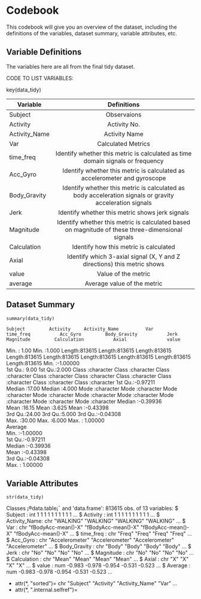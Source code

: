 # Codebook
This codebook will give you an overview of the dataset, including the definitions of the variables, dataset summary, variable attributes, etc.

## Variable Definitions
The variables here are all from the final tidy dataset.

CODE TO LIST VARIABLES: 

key(data_tidy)

|Variable	|Definitions												    |
|---------------|:---------------------------------------------------------------------------------------------------------:|
|Subject	|Observaions											    	    |
|Activity	|Activity No.												    |
|Activity_Name	|Activity Name												    |
|Var		|Calculated Metrics											    |
|time_freq	|Identify whether this metric is calculated as time domain signals or frequency				    |
|Acc_Gyro	|Identify whether this metric is calculated as accelerometer and gyroscope				    |
|Body_Gravity	|Identify whether this metric is calculated as body acceleration signals or gravity acceleration signals    |
|Jerk		|Identify whether this metric shows jerk signals							    |
|Magnitude	|Identify whether this metric is calculated based on magnitude of these three-dimensional signals           |
|Calculation	|Identify how this metric is calculated									    |
|Axial		|Identify which 3-axial signal (X, Y and Z directions) this metric shows 				    |
|value		|Value of the metric											    |
|average	|Average value of the metric										    |

## Dataset Summary
	summary(data_tidy)

    Subject         Activity     Activity_Name          Var             time_freq           Acc_Gyro         Body_Gravity           Jerk            Magnitude         Calculation           Axial               value         
 Min.   : 1.00   Min.   :1.000   Length:813615      Length:813615      Length:813615      Length:813615      Length:813615      Length:813615      Length:813615      Length:813615      Length:813615      Min.   :-1.00000  
 1st Qu.: 9.00   1st Qu.:2.000   Class :character   Class :character   Class :character   Class :character   Class :character   Class :character   Class :character   Class :character   Class :character   1st Qu.:-0.97211  
 Median :17.00   Median :4.000   Mode  :character   Mode  :character   Mode  :character   Mode  :character   Mode  :character   Mode  :character   Mode  :character   Mode  :character   Mode  :character   Median :-0.39936  
 Mean   :16.15   Mean   :3.625                                                                                                                                                                              Mean   :-0.43398  
 3rd Qu.:24.00   3rd Qu.:5.000                                                                                                                                                                              3rd Qu.:-0.04308  
 Max.   :30.00   Max.   :6.000                                                                                                                                                                              Max.   : 1.00000  
    Average        
 Min.   :-1.00000  
 1st Qu.:-0.97211  
 Median :-0.39936  
 Mean   :-0.43398  
 3rd Qu.:-0.04308  
 Max.   : 1.00000  


## Variable Attributes
	str(data_tidy)

Classes ¡®data.table¡¯ and 'data.frame':  813615 obs. of  13 variables:
 $ Subject      : int  1 1 1 1 1 1 1 1 1 1 ...
 $ Activity     : int  1 1 1 1 1 1 1 1 1 1 ...
 $ Activity_Name: chr  "WALKING" "WALKING" "WALKING" "WALKING" ...
 $ Var          : chr  "fBodyAcc-mean()-X" "fBodyAcc-mean()-X" "fBodyAcc-mean()-X" "fBodyAcc-mean()-X" ...
 $ time_freq    : chr  "Freq" "Freq" "Freq" "Freq" ...
 $ Acc_Gyro     : chr  "Accelerometer" "Accelerometer" "Accelerometer" "Accelerometer" ...
 $ Body_Gravity : chr  "Body" "Body" "Body" "Body" ...
 $ Jerk         : chr  "No" "No" "No" "No" ...
 $ Magnitude    : chr  "No" "No" "No" "No" ...
 $ Calculation  : chr  "Mean" "Mean" "Mean" "Mean" ...
 $ Axial        : chr  "X" "X" "X" "X" ...
 $ value        : num  -0.983 -0.978 -0.954 -0.531 -0.523 ...
 $ Average      : num  -0.983 -0.978 -0.954 -0.531 -0.523 ...
 - attr(*, "sorted")= chr  "Subject" "Activity" "Activity_Name" "Var" ...
 - attr(*, ".internal.selfref")=<externalptr> 
